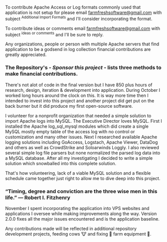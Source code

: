 To contribute Apache Access or Log formats commonly used that application is not setup for please email farmfreshsoftware@gmail.com with subject <sup>Additional Import Formats</sup> and I'll consider incorporating the format.

To contribute ideas or comments email farmfreshsoftware@gmail.com with subject <sup>ideas or comments</sup> and I'll be sure to reply.

Any organizations, people or person with multiple Apache servers that find application to be a godsend in log collection financial contributions are greatly appreciated.

### The Repository's ***- Sponsor this project -*** lists three methods to make financial contributions.

There's not alot of code in the final version but I have 850 plus hours of research, design, iteration & development into application. During October I worked long hours around the clock on this. It is way more time then I intended to invest into this project and another project did get put on the back burner but it did produce my first open-source software.

I volunteer for a nonprofit organization that needed a simple solution to import Apache logs into MySQL. The Executive Director loves MySQL. First I installed the Apache log_sql_mysql modules which did create a single MySQL mostly empty table of the access log with no control or customization and many other issues. Next I researched available Apache logging solutions including GoAccess, Logstach, Apache Viewer, DataDog and others as well as CrowdStrike and Soloarwinds Loggly. I also reviewed several simple log file parsers but none normalized the parsed log data into a MySQL database. After all my investigating I decided to write a simple solution which snowballed into this complete solution.

That's how volunteering, lack of a viable MySQL solution and a flexible schedule came together just right to allow me to dive deep into this project.

### “Timing, degree and conviction are the three wise men in this life.” — Robert I. Fitzhenry

November I spent incorporating the application into VPS websites and applications I oversee while making improvements along the way. Version 2.0.0 fixes all the major issues encountered and is the application baseline.

Any contributions made will be reflected in additional repository development projects, feeding cows :cow: and fixing :wrench: farm equipment :tractor:.